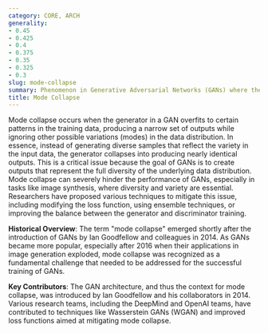 ```yaml
---
category: CORE, ARCH
generality:
- 0.45
- 0.425
- 0.4
- 0.375
- 0.35
- 0.325
- 0.3
slug: mode-collapse
summary: Phenomenon in Generative Adversarial Networks (GANs) where the generator produces limited, highly similar outputs, ignoring the diversity of the target data distribution.
title: Mode Collapse
---
```


Mode collapse occurs when the generator in a GAN overfits to certain patterns in the training data, producing a narrow set of outputs while ignoring other possible variations (modes) in the data distribution. In essence, instead of generating diverse samples that reflect the variety in the input data, the generator collapses into producing nearly identical outputs. This is a critical issue because the goal of GANs is to create outputs that represent the full diversity of the underlying data distribution. Mode collapse can severely hinder the performance of GANs, especially in tasks like image synthesis, where diversity and variety are essential. Researchers have proposed various techniques to mitigate this issue, including modifying the loss function, using ensemble techniques, or improving the balance between the generator and discriminator training.

**Historical Overview**: The term "mode collapse" emerged shortly after the introduction of GANs by Ian Goodfellow and colleagues in 2014. As GANs became more popular, especially after 2016 when their applications in image generation exploded, mode collapse was recognized as a fundamental challenge that needed to be addressed for the successful training of GANs.

**Key Contributors**: The GAN architecture, and thus the context for mode collapse, was introduced by Ian Goodfellow and his collaborators in 2014. Various research teams, including the DeepMind and OpenAI teams, have contributed to techniques like Wasserstein GANs (WGAN) and improved loss functions aimed at mitigating mode collapse.